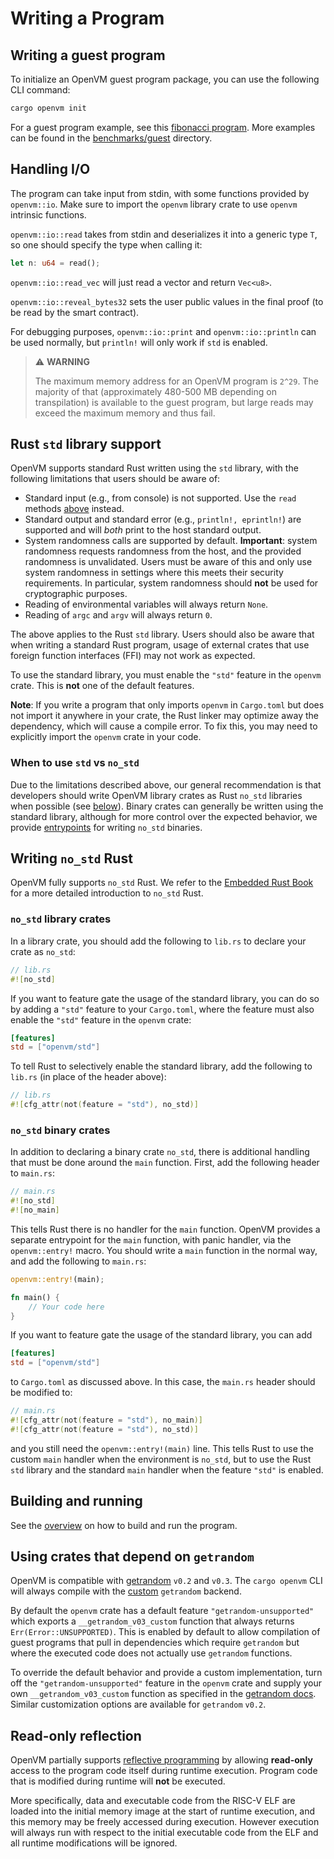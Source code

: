 # Writing a Program

## Writing a guest program

To initialize an OpenVM guest program package, you can use the following CLI command:

```bash
cargo openvm init
```

For a guest program example, see this [fibonacci program](https://github.com/openvm-org/openvm-example-fibonacci). More examples can be found in the [benchmarks/guest](https://github.com/openvm-org/openvm/tree/main/benchmarks/guest) directory.

## Handling I/O

The program can take input from stdin, with some functions provided by `openvm::io`. Make sure to import the `openvm` library crate to use `openvm` intrinsic functions.

`openvm::io::read` takes from stdin and deserializes it into a generic type `T`, so one should specify the type when calling it:

```rust
let n: u64 = read();
```

`openvm::io::read_vec` will just read a vector and return `Vec<u8>`.

`openvm::io::reveal_bytes32` sets the user public values in the final proof (to be read by the smart contract).

For debugging purposes, `openvm::io::print` and `openvm::io::println` can be used normally, but `println!` will only work if `std` is enabled.

> ⚠️ **WARNING**
>
> The maximum memory address for an OpenVM program is `2^29`. The majority of that (approximately 480-500 MB depending on transpilation) is available to the guest program, but large reads may exceed the maximum memory and thus fail.

## Rust `std` library support

OpenVM supports standard Rust written using the `std` library, with the following limitations that users should be aware of:

- Standard input (e.g., from console) is not supported. Use the `read` methods [above](#handling-io) instead.
- Standard output and standard error (e.g., `println!, eprintln!`) are supported and will _both_ print to the host standard output.
- System randomness calls are supported by default. **Important**: system randomness requests randomness from the host, and the provided randomness is unvalidated.
  Users must be aware of this and only use system randomness in settings where this meets their security requirements. In particular, system randomness should **not** be used for cryptographic purposes.
- Reading of environmental variables will always return `None`.
- Reading of `argc` and `argv` will always return `0`.

The above applies to the Rust `std` library. Users should also be aware that when writing a standard Rust program, usage of external crates that use foreign function interfaces (FFI) may not work as expected.

To use the standard library, you must enable the `"std"` feature in the `openvm` crate. This is **not** one of the default features.

**Note**: If you write a program that only imports `openvm` in `Cargo.toml` but does not import it anywhere in your crate, the Rust linker may optimize away the dependency, which will cause a compile error. To fix this, you may need to explicitly import the `openvm` crate in your code.

### When to use `std` vs `no_std`

Due to the limitations described above, our general recommendation is that developers should write OpenVM library crates as Rust `no_std` libraries when possible (see [below](#writing-no_std-rust)).
Binary crates can generally be written using the standard library, although for more control over the expected behavior, we provide [entrypoints](#no_std-binary-crates) for writing `no_std` binaries.

## Writing `no_std` Rust

OpenVM fully supports `no_std` Rust. We refer to the [Embedded Rust Book](https://docs.rust-embedded.org/book/intro/no-std.html) for a more detailed introduction to `no_std` Rust.

### `no_std` library crates

In a library crate, you should add the following to `lib.rs` to declare your crate as `no_std`:

```rust
// lib.rs
#![no_std]
```

If you want to feature gate the usage of the standard library, you can do so by adding a `"std"` feature to your `Cargo.toml`, where the feature must also enable
the `"std"` feature in the `openvm` crate:

```toml
[features]
std = ["openvm/std"]
```

To tell Rust to selectively enable the standard library, add the following to `lib.rs` (in place of the header above):

```rust
// lib.rs
#![cfg_attr(not(feature = "std"), no_std)]
```

### `no_std` binary crates

In addition to declaring a binary crate `no_std`, there is additional handling that must be done around the `main` function.
First, add the following header to `main.rs`:

```rust
// main.rs
#![no_std]
#![no_main]
```

This tells Rust there is no handler for the `main` function. OpenVM provides a separate entrypoint for the `main` function, with panic handler, via the `openvm::entry!` macro.
You should write a `main` function in the normal way, and add the following to `main.rs`:

```rust
openvm::entry!(main);

fn main() {
    // Your code here
}
```

If you want to feature gate the usage of the standard library, you can add

```toml
[features]
std = ["openvm/std"]
```

to `Cargo.toml` as discussed above. In this case, the `main.rs` header should be modified to:

```rust
// main.rs
#![cfg_attr(not(feature = "std"), no_main)]
#![cfg_attr(not(feature = "std"), no_std)]
```

and you still need the `openvm::entry!(main)` line.
This tells Rust to use the custom `main` handler when the environment is `no_std`, but to use the Rust `std` library and the standard `main` handler when the feature `"std"` is enabled.

## Building and running

See the [overview](./overview.md) on how to build and run the program.

## Using crates that depend on `getrandom`

OpenVM is compatible with [getrandom](https://crates.io/crates/getrandom) `v0.2` and `v0.3`. The `cargo openvm` CLI will always compile with the [custom](https://docs.rs/getrandom/0.3.3/getrandom/#opt-in-backends) `getrandom` backend.

By default the `openvm` crate has a default feature `"getrandom-unsupported"` which exports a `__getrandom_v03_custom` function that always returns `Err(Error::UNSUPPORTED)`. This is enabled by default to allow compilation of guest programs that pull in dependencies which require `getrandom` but where the executed code does not actually use `getrandom` functions.

To override the default behavior and provide a custom implementation, turn off the `"getrandom-unsupported"` feature in the `openvm` crate and supply your own `__getrandom_v03_custom` function as specified in the [getrandom docs](https://docs.rs/getrandom/0.3.3/getrandom/#custom-backend). Similar customization options are available for `getrandom` `v0.2`.

## Read-only reflection

OpenVM partially supports [reflective programming](https://en.wikipedia.org/wiki/Reflective_programming) by allowing **read-only** access to the program code itself during runtime execution. Program code that is modified during runtime will **not** be executed.

More specifically, data and executable code from the RISC-V ELF are loaded into the initial memory image at the start of runtime execution, and this memory may be freely accessed during execution. However execution will always run with respect to the initial executable code from the ELF and all runtime modifications will be ignored.
